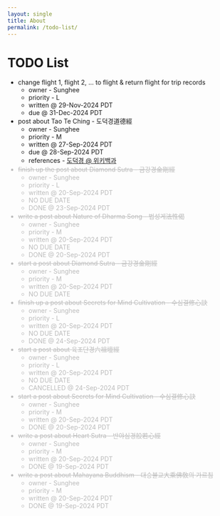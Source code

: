 ```yaml
---
layout: single
title: About
permalink: /todo-list/
---
```


<h1 id="todo-list">TODO List</h1>

<ul>
<li>
	change flight 1, flight 2, ... to flight &amp; return flight
	for trip records
	<ul>
	<li>
		owner - Sunghee
	</li>
	<li>
		priority - L
	</li>
	<li>
		written @ 29-Nov-2024 PDT
	</li>
	<li>
		due @ 31-Dec-2024 PDT
	</li>
	</ul>
</li>
<li>
	post about Tao Te Ching
	-
	도덕경道德經
	<ul>
	<li>
		owner - Sunghee
	</li>
	<li>
		priority - M
	</li>
	<li>
		written @ 27-Sep-2024 PDT
	</li>
	<li>
		due @ 28-Sep-2024 PDT
	</li>
	<li>
		references
		-
		<a href="https://ko.wikipedia.org/wiki/%EB%8F%84%EB%8D%95%EA%B2%BD">도덕경 @ 위키백과</a>
	</li>
	</ul>
</li>
<font color="#bbb">
<li>
	<s>finish up the post about Diamond Sutra - 금강경金剛經</s>
	<ul>
	<li>
		owner - Sunghee
	</li>
	<li>
		priority - L
	</li>
	<li>
		written @ 20-Sep-2024 PDT
	</li>
	<li>
		NO DUE DATE
	</li>
	<li>
		DONE @ 23-Sep-2024 PDT
	</li>
	</ul>
</li>
</font>

<font color="#bbb">
<li>
	<s>write a post about Nature of Dharma Song - 법성게法性偈</s>
	<ul>
	<li>
		owner - Sunghee
	</li>
	<li>
		priority - M
	</li>
	<li>
		written @ 20-Sep-2024 PDT
	</li>
	<li>
		NO DUE DATE
	</li>
	<li>
		DONE @ 20-Sep-2024 PDT
	</li>
	</ul>
</li>
</font>

<font color="#bbb">
<li>
	<s>start a post about Diamond Sutra - 금강경金剛經</s>
	<ul>
	<li>
		owner - Sunghee
	</li>
	<li>
		priority - M
	</li>
	<li>
		written @ 20-Sep-2024 PDT
	</li>
	<li>
		NO DUE DATE
	</li>
	</ul>
</li>
</font>

<font color="#bbb">
<li>
	<s>finish up a post about Secrets for Mind Cultivation - 수심결修心訣</s>
	<ul>
	<li>
		owner - Sunghee
	</li>
	<li>
		priority - L
	</li>
	<li>
		written @ 20-Sep-2024 PDT
	</li>
	<li>
		NO DUE DATE
	</li>
	<li>
		DONE @ 24-Sep-2024 PDT
	</li>
	</ul>
</li>
</font>

<font color="#bbb">
<li>
	<s>start a post about 육조단경六祖壇經</s>
	<ul>
	<li>
		owner - Sunghee
	</li>
	<li>
		priority - L
	</li>
	<li>
		written @ 20-Sep-2024 PDT
	</li>
	<li>
		NO DUE DATE
	</li>
	<li>
		CANCELLED @ 24-Sep-2024 PDT
	</li>
	</ul>
</li>
</font>

<font color="#bbb">
<li>
	<s>start a post about Secrets for Mind Cultivation - 수심결修心訣</s>
	<ul>
	<li>
		owner - Sunghee
	</li>
	<li>
		priority - M
	</li>
	<li>
		written @ 20-Sep-2024 PDT
	</li>
	<li>
		DONE @ 20-Sep-2024 PDT
	</li>
	</ul>
</li>
</font>

<font color="#bbb">
<li>
	<s>write a post about Heart Sutra - 반야심경般若心經</s>
	<ul>
	<li>
		owner - Sunghee
	</li>
	<li>
		priority - M
	</li>
	<li>
		written @ 20-Sep-2024 PDT
	</li>
	<li>
		DONE @ 19-Sep-2024 PDT
	</li>
	</ul>
</li>
</font>

<font color="#bbb">
<li>
	<s>write a post about Mahayana Buddhism - 대승불교大乘佛敎의 가르침</s>
	<ul>
	<li>
		owner - Sunghee
	</li>
	<li>
		priority - M
	</li>
	<li>
		written @ 20-Sep-2024 PDT
	</li>
	<li>
		DONE @ 19-Sep-2024 PDT
	</li>
	</ul>
</li>
</font>
</ul>
